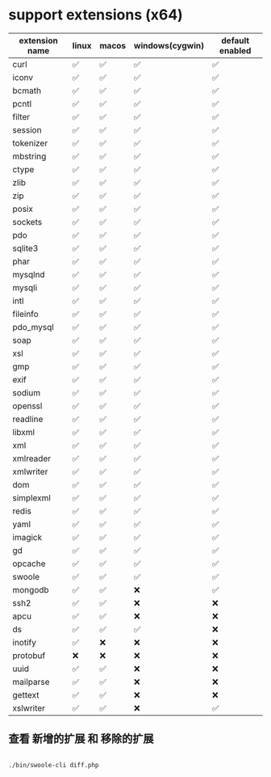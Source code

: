 # support extensions   (x64)

| extension name | linux | macos | windows(cygwin) | default enabled |
|----------------|-------|-------|-----------------|-----------------|
| curl           | ✅     | ✅     | ✅               | ✅               |
| iconv          | ✅     | ✅     | ✅               | ✅               |
| bcmath         | ✅     | ✅     | ✅               | ✅               |
| pcntl          | ✅     | ✅     | ✅               | ✅               |
| filter         | ✅     | ✅     | ✅               | ✅               |
| session        | ✅     | ✅     | ✅               | ✅               |
| tokenizer      | ✅     | ✅     | ✅               | ✅               |
| mbstring       | ✅     | ✅     | ✅               | ✅               |
| ctype          | ✅     | ✅     | ✅               | ✅               |
| zlib           | ✅     | ✅     | ✅               | ✅               |
| zip            | ✅     | ✅     | ✅               | ✅               |
| posix          | ✅     | ✅     | ✅               | ✅               |
| sockets        | ✅     | ✅     | ✅               | ✅               |
| pdo            | ✅     | ✅     | ✅               | ✅               |
| sqlite3        | ✅     | ✅     | ✅               | ✅               |
| phar           | ✅     | ✅     | ✅               | ✅               |
| mysqlnd        | ✅     | ✅     | ✅               | ✅               |
| mysqli         | ✅     | ✅     | ✅               | ✅               |
| intl           | ✅     | ✅     | ✅               | ✅               |
| fileinfo       | ✅     | ✅     | ✅               | ✅               |
| pdo_mysql      | ✅     | ✅     | ✅               | ✅               |
| soap           | ✅     | ✅     | ✅               | ✅               |
| xsl            | ✅     | ✅     | ✅               | ✅               |
| gmp            | ✅     | ✅     | ✅               | ✅               |
| exif           | ✅     | ✅     | ✅               | ✅               |
| sodium         | ✅     | ✅     | ✅               | ✅               |
| openssl        | ✅     | ✅     | ✅               | ✅               |
| readline       | ✅     | ✅     | ✅               | ✅               |
| libxml         | ✅     | ✅     | ✅               | ✅               |
| xml            | ✅     | ✅     | ✅               | ✅               |
| xmlreader      | ✅     | ✅     | ✅               | ✅               |
| xmlwriter      | ✅     | ✅     | ✅               | ✅               |
| dom            | ✅     | ✅     | ✅               | ✅               |
| simplexml      | ✅     | ✅     | ✅               | ✅               |
| redis          | ✅     | ✅     | ✅               | ✅               |
| yaml           | ✅     | ✅     | ✅               | ✅               |
| imagick        | ✅     | ✅     | ✅               | ✅               |
| gd             | ✅     | ✅     | ✅               | ✅               |
| opcache        | ✅     | ✅     | ✅               | ✅               |
| swoole         | ✅     | ✅     | ✅               | ✅               |
| mongodb        | ✅     | ✅     | ❌               | ✅               |
| ssh2           | ✅     | ✅     | ❌               | ❌               |
| apcu           | ✅     | ✅     | ❌               | ❌               |
| ds             | ✅     | ✅     | ✅               | ❌               |
| inotify        | ✅     | ❌     | ❌               | ❌               |
| protobuf       | ❌     | ❌     | ❌               | ❌               |
| uuid           | ✅     | ✅     | ❌               | ❌               |
| mailparse      | ✅     | ✅     | ❌               | ❌               |
| gettext        | ✅     | ✅     | ❌               | ❌               |
| xslwriter      | ✅     | ✅     | ❌               | ✅               |

## 查看 新增的扩展 和 移除的扩展

```bash

./bin/swoole-cli diff.php

```
